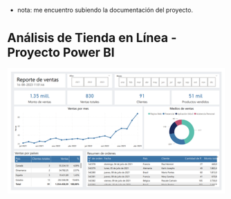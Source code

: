 - nota: me encuentro subiendo la documentación del proyecto.
# Análisis de Tienda en Línea - Proyecto Power BI
![Sales report.PNG](images%2FSales%20report.PNG)
